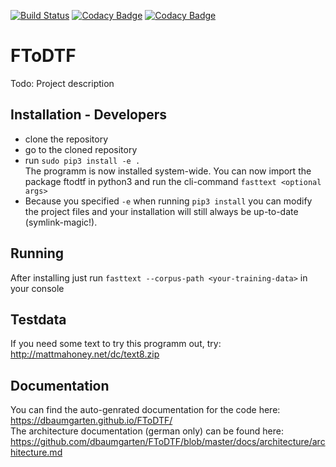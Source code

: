 [![Build Status](https://travis-ci.org/dbaumgarten/FToDTF.svg?branch=master)](https://travis-ci.org/dbaumgarten/FToDTF)
[![Codacy Badge](https://api.codacy.com/project/badge/Coverage/3872f2d4f965425ea150abd921027f4c)](https://www.codacy.com/app/incognym/FToDTF?utm_source=github.com&utm_medium=referral&utm_content=dbaumgarten/FToDTF&utm_campaign=Badge_Coverage)
[![Codacy Badge](https://api.codacy.com/project/badge/Grade/3872f2d4f965425ea150abd921027f4c)](https://www.codacy.com/app/incognym/FToDTF?utm_source=github.com&amp;utm_medium=referral&amp;utm_content=dbaumgarten/FToDTF&amp;utm_campaign=Badge_Grade)
# FToDTF

Todo: Project description

## Installation - Developers
- clone the repository
- go to the cloned repository
- run ```sudo pip3 install -e .```  
The programm is now installed system-wide. You can now import the package ftodtf in python3 and run the cli-command ```fasttext <optional args>```
- Because you specified ```-e``` when running ```pip3 install``` you can modify the project files and your installation will still always be up-to-date (symlink-magic!).

## Running
After installing just run ```fasttext --corpus-path <your-training-data>``` in your console

## Testdata
If you need some text to try this programm out, try: http://mattmahoney.net/dc/text8.zip

## Documentation
You can find the auto-genrated documentation for the code here: https://dbaumgarten.github.io/FToDTF/  
The architecture documentation (german only) can be found here: https://github.com/dbaumgarten/FToDTF/blob/master/docs/architecture/architecture.md